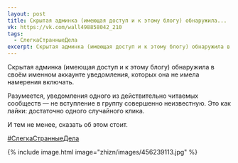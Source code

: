 ```yaml
---
layout: post
title: Скрытая админка (имеющая доступ и к этому блогу) обнаружила...
vk: https://vk.com/wall498858042_210
tags:
  - СлегкаСтранныеДела
excerpt: Скрытая админка (имеющая доступ и к этому блогу) обнаружила в своём именном аккаунте уведомления, которых она не имела намерения включать.
---
```

Скрытая админка (имеющая доступ и к этому блогу) обнаружила в своём именном аккаунте уведомления, которых она не имела намерения включать. 

Разумеется, уведомления одного из действительно читаемых сообществ — не вступление в группу совершенно неизвестную. Это как лайки: достаточно одного случайного клика. 

И тем не менее, сказать об этом стоит.

[#СлегкаСтранныеДела](poisk.html#СлегкаСтранныеДела)

{% include image.html image="zhizn/images/456239113.jpg" %}